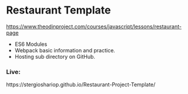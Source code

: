 <h1><b>Restaurant Template</b></h1>

https://www.theodinproject.com/courses/javascript/lessons/restaurant-page

- ES6 Modules
- Webpack basic information and practice.
- Hosting sub directory on GitHub.

<h3><b>Live:</b></h3>
https://stergioshariop.github.io/Restaurant-Project-Template/
